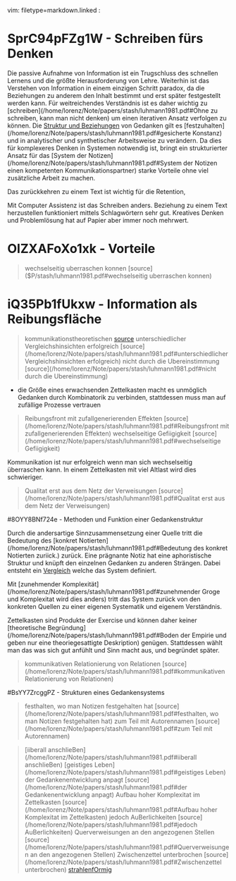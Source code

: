 vim: filetype=markdown.linked :

# SprC94pFZg1W - Schreiben fürs Denken

Die passive Aufnahme von Information ist ein Trugschluss des schnellen Lernens
und die größte Herausforderung von Lehre. Weiterhin ist das Verstehen von
Information in einem einzigen Schritt paradox, da die Beziehungen zu anderem 
den Inhalt bestimmt und erst später festgestellt werden kann. Für weitreichendes
Verständnis ist es daher wichtig zu [schreiben](/home/lorenz/Note/papers/stash/luhmann1981.pdf#Ohne zu schreiben, kann man nicht denken) um einen iterativen Ansatz 
verfolgen zu können. Die [Struktur und Beziehungen](/home/lorenz/Note/papers/stash/luhmann1981.pdf#Distinktionen) von Gedanken gilt es 
[festzuhalten](/home/lorenz/Note/papers/stash/luhmann1981.pdf#gesicherte Konstanz) und in analytischer und synthetischer Arbeitsweise zu verändern.
Da dies für komplexeres Denken in Systemen notwendig ist, bringt ein
strukturierter Ansatz für das [System der Notizen](/home/lorenz/Note/papers/stash/luhmann1981.pdf#System der Notizen einen kompetenten Kommunikationspartner) starke Vorteile ohne viel
zusätzliche Arbeit zu machen. 

Das zurückkehren zu einem Text ist wichtig für die Retention, 

Mit Computer Assistenz ist das Schreiben anders. Beziehung zu einem Text
herzustellen funktioniert mittels Schlagwörtern sehr gut. Kreatives Denken und
Problemlösung hat auf Papier aber immer noch mehrwert.

# OIZXAFoXo1xk - Vorteile 

 > wechselseitig uberraschen konnen [source]($P/stash/luhmann1981.pdf#wechselseitig uberraschen konnen)

# iQ35Pb1fUkxw - Information als Reibungsfläche

 > kommunikationstheoretischen [source](/home/lorenz/Note/papers/stash/luhmann1981.pdf#kommunikationstheoretischen)
 > unterschiedlicher Vergleichshinsichten erfolgreich [source](/home/lorenz/Note/papers/stash/luhmann1981.pdf#unterschiedlicher Vergleichshinsichten erfolgreich)
 > nicht durch die Ubereinstimmung [source](/home/lorenz/Note/papers/stash/luhmann1981.pdf#nicht durch die Ubereinstimmung)

- die Größe eines erwachsenden Zettelkasten macht es unmöglich Gedanken durch
    Kombinatorik zu verbinden, stattdessen muss man auf zufällige Prozesse
    vertrauen
 > Reibungsfront mit zufallgenerierenden Effekten [source](/home/lorenz/Note/papers/stash/luhmann1981.pdf#Reibungsfront mit zufallgenerierenden Effekten)
 > wechselseitige Gefiigigkeit [source](/home/lorenz/Note/papers/stash/luhmann1981.pdf#wechselseitige Gefiigigkeit)

Kommunikation ist nur erfolgreich wenn man sich wechselseitig überraschen kann.
In einem Zettelkasten mit viel Altlast wird dies schwieriger.
 > Qualitat erst aus dem Netz der Verweisungen [source](/home/lorenz/Note/papers/stash/luhmann1981.pdf#Qualitat erst aus dem Netz der Verweisungen)

#8OYY8BNf724e - Methoden und Funktion einer Gedankenstruktur

Durch die andersartige Sinnzusammensetzung einer Quelle tritt die Bedeutung des
[konkret Notierten](/home/lorenz/Note/papers/stash/luhmann1981.pdf#Bedeutung des konkret Notierten zuriick.) zurück. Eine prägnante Notiz hat eine aphoristische Struktur
und knüpft den einzelnen Gedanken zu anderen Strängen. Dabei entsteht ein
[Vergleich](@iQ35Pb1fUkxw) welche das System definiert.

Mit [zunehmender Komplexität](/home/lorenz/Note/papers/stash/luhmann1981.pdf#zunehmender Groge und Komplexitat wird dies anders) tritt das System zurück von den konkreten Quellen zu
einer eigenen Systematik und eigenem Verständnis.

Zettelkasten sind Produkte der Exercise und können daher keiner
[theoretische Begründung](/home/lorenz/Note/papers/stash/luhmann1981.pdf#Boden der Empirie und geben nur eine theoriegesattigte Deskription) genügen. Stattdessen wählt man das was sich gut anfühlt 
und Sinn macht aus, und begründet später.

 > kommunikativen Relationierung von Relationen [source](/home/lorenz/Note/papers/stash/luhmann1981.pdf#kommunikativen Relationierung von Relationen)

#BsYY7ZrcggPZ - Strukturen eines Gedankensystems

 > festhalten, wo man Notizen festgehalten hat [source](/home/lorenz/Note/papers/stash/luhmann1981.pdf#festhalten, wo man Notizen festgehalten hat)
 > zum Teil mit Autorennamen [source](/home/lorenz/Note/papers/stash/luhmann1981.pdf#zum Teil mit Autorennamen)

 > [iiberall anschlieBen](/home/lorenz/Note/papers/stash/luhmann1981.pdf#iiberall anschlieBen)
 > [geistiges Leben](/home/lorenz/Note/papers/stash/luhmann1981.pdf#geistiges Leben)
 > der Gedankenentwicklung anpagt [source](/home/lorenz/Note/papers/stash/luhmann1981.pdf#der Gedankenentwicklung anpagt)
 > Aufbau hoher Komplexitat im Zettelkasten [source](/home/lorenz/Note/papers/stash/luhmann1981.pdf#Aufbau hoher Komplexitat im Zettelkasten)
 > jedoch AuBerlichkeiten [source](/home/lorenz/Note/papers/stash/luhmann1981.pdf#jedoch AuBerlichkeiten)
 > Querverweisungen an den angezogenen SteIlen [source](/home/lorenz/Note/papers/stash/luhmann1981.pdf#Querverweisungen an den angezogenen SteIlen)
 > Zwischenzettel unterbrochen [source](/home/lorenz/Note/papers/stash/luhmann1981.pdf#Zwischenzettel unterbrochen)
 > [strahlenfOrmig](/home/lorenz/Note/papers/stash/luhmann1981.pdf#strahlenfOrmig)




